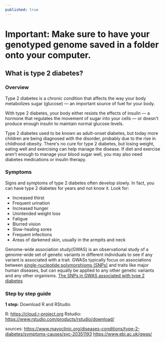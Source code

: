 ```yaml
---
published: true
---
```

# **Important: Make sure to have your genotyped genome saved in a folder onto your computer.**

## What is type 2 diabetes?

### Overview

Type 2 diabetes is a chronic condition that affects the way your body metabolizes sugar (glucose) — an important source of fuel for your body.

With type 2 diabetes, your body either resists the effects of insulin — a hormone that regulates the movement of sugar into your cells — or doesn't produce enough insulin to maintain normal glucose levels.

Type 2 diabetes used to be known as adult-onset diabetes, but today more children are being diagnosed with the disorder, probably due to the rise in childhood obesity. There's no cure for type 2 diabetes, but losing weight, eating well and exercising can help manage the disease. If diet and exercise aren't enough to manage your blood sugar well, you may also need diabetes medications or insulin therapy.

### Symptoms

Signs and symptoms of type 2 diabetes often develop slowly. In fact, you can have type 2 diabetes for years and not know it. Look for:

- Increased thirst
- Frequent urination
- Increased hunger
- Unintended weight loss
- Fatigue
- Blurred vision
- Slow-healing sores
- Frequent infections
- Areas of darkened skin, usually in the armpits and neck

Genome-wide association study(GWAS) is an observational study of a genome-wide set of genetic variants in different individuals to see if any variant is associated with a trait. GWASs typically focus on associations between [single-nucleotide polymorphisms (SNPs)](https://juliaht.github.io/myDNA//introduction) and traits like major human diseases, but can equally be applied to any other genetic variants and any other organisms. [The SNPs in GWAS associated with type 2 diabetes](https://www.ebi.ac.uk/gwas/efotraits/EFO_0001360)

### Step by step guide

**1 step:**  Download R and RStudio

R: https://cloud.r-project.org
Rstudio: https://www.rstudio.com/products/rstudio/download/


sources:
https://www.mayoclinic.org/diseases-conditions/type-2-diabetes/symptoms-causes/syc-20351193
https://www.ebi.ac.uk/gwas/



